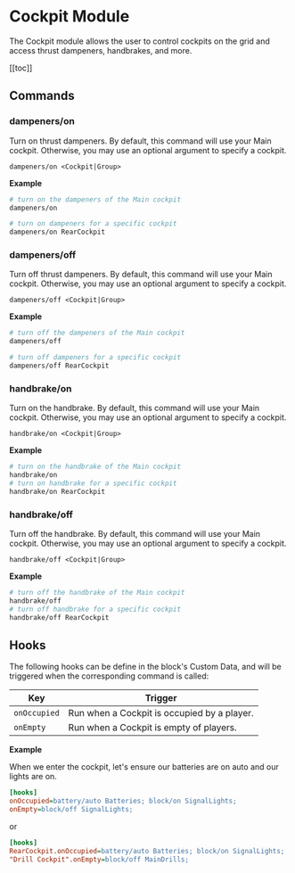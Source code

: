 # Cockpit Module

The Cockpit module allows the user to control cockpits on the grid and access thrust dampeners, handbrakes, and more.

[[toc]]

## Commands

### dampeners/on
Turn on thrust dampeners. By default, this command will use your Main cockpit. Otherwise, you may use an optional argument to specify a cockpit.

```
dampeners/on <Cockpit|Group>
```

**Example**

```bash title="Terminal"
# turn on the dampeners of the Main cockpit
dampeners/on

# turn on dampeners for a specific cockpit
dampeners/on RearCockpit
```

### dampeners/off
Turn off thrust dampeners. By default, this command will use your Main cockpit. Otherwise, you may use an optional argument to specify a cockpit.

```
dampeners/off <Cockpit|Group>
```

**Example**

```bash title="Terminal"
# turn off the dampeners of the Main cockpit
dampeners/off

# turn off dampeners for a specific cockpit
dampeners/off RearCockpit
```

### handbrake/on

Turn on the handbrake. By default, this command will use your Main cockpit. Otherwise, you may use an optional argument to specify a cockpit.

```
handbrake/on <Cockpit|Group>
```
**Example**

```bash title="Terminal"
# turn on the handbrake of the Main cockpit
handbrake/on
# turn on handbrake for a specific cockpit
handbrake/on RearCockpit
```

### handbrake/off

Turn off the handbrake. By default, this command will use your Main cockpit. Otherwise, you may use an optional argument to specify a cockpit.

```
handbrake/off <Cockpit|Group>
```

**Example**

```bash title="Terminal"
# turn off the handbrake of the Main cockpit
handbrake/off
# turn off handbrake for a specific cockpit
handbrake/off RearCockpit
```


<!-- ### toggle
Toggle the lock state of a Cockpit or group of Cockpits.

```
Cockpit/toggle <Cockpit|Group>
``` -->
<!-- 
**Example**

```bash title="Terminal"
Cockpit/toggle DockingCockpit
``` -->

## Hooks

The following hooks can be define in the block's Custom Data, and will be triggered when the corresponding command is called:

|Key                | Trigger                                       |
|-                  |-                                              |
| `onOccupied`          | Run when a Cockpit is occupied by a player.         |
| `onEmpty`        | Run when a Cockpit is empty of players.        |

**Example**

When we enter the cockpit, let's ensure our batteries are on auto and our lights are on.

```ini title="RearCockpit > Custom Data"
[hooks]
onOccupied=battery/auto Batteries; block/on SignalLights;
onEmpty=block/off SignalLights;
```
or

```ini title="Mother > Custom Data"
[hooks]
RearCockpit.onOccupied=battery/auto Batteries; block/on SignalLights;
"Drill Cockpit".onEmpty=block/off MainDrills;
```